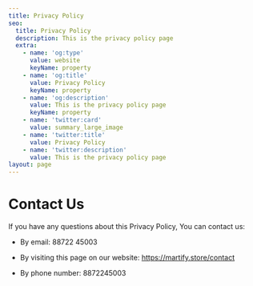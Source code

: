 ```yaml
---
title: Privacy Policy
seo:
  title: Privacy Policy
  description: This is the privacy policy page
  extra:
    - name: 'og:type'
      value: website
      keyName: property
    - name: 'og:title'
      value: Privacy Policy
      keyName: property
    - name: 'og:description'
      value: This is the privacy policy page
      keyName: property
    - name: 'twitter:card'
      value: summary_large_image
    - name: 'twitter:title'
      value: Privacy Policy
    - name: 'twitter:description'
      value: This is the privacy policy page
layout: page
---
```





























































# Contact Us

If you have any questions about this Privacy Policy, You can contact us:

*   By email: 88722 45003

*   By visiting this page on our website: <https://martify.store/contact>

*   By phone number: 8872245003
